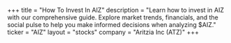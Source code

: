 +++
title = "How To Invest In AIZ"
description = "Learn how to invest in AIZ with our comprehensive guide. Explore market trends, financials, and the social pulse to help you make informed decisions when analyzing $AIZ."
ticker = "AIZ"
layout = "stocks"
company = "Aritzia Inc (ATZ)"
+++

